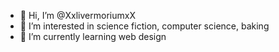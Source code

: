 - 👋 Hi, I’m @XxlivermoriumxX
- 👀 I’m interested in science fiction, computer science, baking
- 🌱 I’m currently learning web design

<!---
XxlivermoriumxX/XxlivermoriumxX is a ✨ special ✨ repository because its `README.md` (this file) appears on your GitHub profile.
You can click the Preview link to take a look at your changes.
--->
